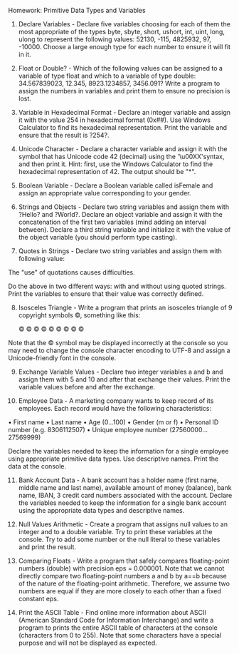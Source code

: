 Homework: Primitive Data Types and Variables

1. Declare Variables - Declare five variables choosing for each of them the most appropriate of the types byte, sbyte, short, ushort, int, uint, long, ulong to represent the following values: 52130, -115, 4825932, 97, -10000. Choose a large enough type for each number to ensure it will fit in it.

2. Float or Double? - Which of the following values can be assigned to a variable of type float and which to a variable of type double: 34.567839023, 12.345, 8923.1234857, 3456.091? Write a program to assign the numbers in variables and print them to ensure no precision is lost.

3. Variable in Hexadecimal Format - Declare an integer variable and assign it with the value 254 in hexadecimal format (0x##). Use Windows Calculator to find its hexadecimal representation. Print the variable and ensure that the result is ?254?.

4. Unicode Character - Declare a character variable and assign it with the symbol that has Unicode code 42 (decimal) using the '\u00XX'syntax, and then print it. Hint: first, use the Windows Calculator to find the hexadecimal representation of 42. The output should be "*".

5. Boolean Variable - Declare a Boolean variable called isFemale and assign an appropriate value corresponding to your gender.

6. Strings and Objects - Declare two string variables and assign them with ?Hello? and ?World?. Declare an object variable and assign it with the concatenation of the first two variables (mind adding an interval between). Declare a third string variable and initialize it with the value of the object variable (you should perform type casting).

7. Quotes in Strings - Declare two string variables and assign them with following value:

The "use" of quotations causes difficulties.

Do the above in two different ways: with and without using quoted strings. Print the variables to ensure that their value was correctly defined.

8. Isosceles Triangle - Write a program that prints an isosceles triangle of 9 copyright symbols ©, something like this:

   ©
  © ©
 ©   ©
© © © ©

Note that the © symbol may be displayed incorrectly at the console so you may need to change the console character encoding to UTF-8 and assign a Unicode-friendly font in the console.

9. Exchange Variable Values - Declare two integer variables a and b and assign them with 5 and 10 and after that exchange their values. Print the variable values before and after the exchange.

10. Employee Data - A marketing company wants to keep record of its employees. Each record would have the following characteristics:

•	First name
•	Last name
•	Age (0...100)
•	Gender (m or f)
•	Personal ID number (e.g. 8306112507)
•	Unique employee number (27560000…27569999)


Declare the variables needed to keep the information for a single employee using appropriate primitive data types. Use descriptive names. Print the data at the console.

11. Bank Account Data - A bank account has a holder name (first name, middle name and last name), available amount of money (balance), bank name, IBAN, 3 credit card numbers associated with the account. Declare the variables needed to keep the information for a single bank account using the appropriate data types and descriptive names.

12. Null Values Arithmetic - Create a program that assigns null values to an integer and to a double variable. Try to print these variables at the console. Try to add some number or the null literal to these variables and print the result.

13. Comparing Floats - Write a program that safely compares floating-point numbers (double) with precision eps = 0.000001. Note that we cannot directly compare two floating-point numbers a and b by a==b because of the nature of the floating-point arithmetic. Therefore, we assume two numbers are equal if they are more closely to each other than a fixed constant eps.

14. Print the ASCII Table - Find online more information about ASCII (American Standard Code for Information Interchange) and write a program to prints the entire ASCII table of characters at the console (characters from 0 to 255). Note that some characters have a special purpose and will not be displayed as expected.